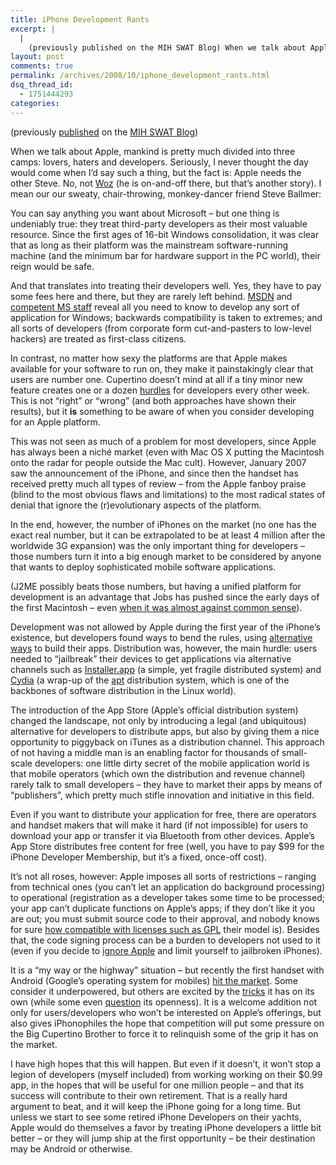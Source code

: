 ```yaml
---
title: iPhone Development Rants
excerpt: |
  |
    (previously published on the MIH SWAT Blog) When we talk about Apple, mankind is pretty much divided into three camps: lovers, haters and developers. Seriously, I never thought the day would come when I&#8217;d say such a thing, but the...
layout: post
comments: true
permalink: /archives/2008/10/iphone_development_rants.html
dsq_thread_id:
  - 1751444293
categories:
---
```

(previously [published][1] on the [MIH SWAT Blog][2])

When we talk about Apple, mankind is pretty much divided into three camps: lovers, haters and developers. Seriously, I never thought the day would come when I&#8217;d say such a thing, but the fact is: Apple needs the other Steve. <span id="more-25"></span>No, not [Woz][3] (he is on-and-off there, but that&#8217;s another story). I mean our our sweaty, chair-throwing, monkey-dancer friend Steve Ballmer:

<p style="text-align:center">
</p>

You can say anything you want about Microsoft &#8211; but one thing is undeniably true: they treat third-party developers as their most valuable resource. Since the first ages of 16-bit Windows consolidation, it was clear that as long as their platform was the mainstream software-running machine (and the minimum bar for hardware support in the PC world), their reign would be safe.

And that translates into treating their developers well. Yes, they have to pay some fees here and there, but they are rarely left behind. [MSDN][4] and [competent MS staff][5] reveal all you need to know to develop any sort of application for Windows; backwards compatibility is taken to extremes; and all sorts of developers (from corporate form cut-and-pasters to low-level hackers) are treated as first-class citizens.

In contrast, no matter how sexy the platforms are that Apple makes available for your software to run on, they make it painstakingly clear that users are number one. Cupertino doesn&#8217;t mind at all if a tiny minor new feature creates one or a dozen [hurdles][6] for developers every other week. This is not &#8220;right&#8221; or &#8220;wrong&#8221; (and both approaches have shown their results), but it **is** something to be aware of when you consider developing for an Apple platform.

This was not seen as much of a problem for most developers, since Apple has always been a niché market (even with Mac OS X putting the Macintosh onto the radar for people outside the Mac cult). However, January 2007 saw the announcement of the iPhone, and since then the handset has received pretty much all types of review &#8211; from the Apple fanboy praise (blind to the most obvious flaws and limitations) to the most radical states of denial that ignore the (r)evolutionary aspects of the platform.

In the end, however, the number of iPhones on the market (no one has the exact real number, but it can be extrapolated to be at least 4 million after the worldwide 3G expansion) was the only important thing for developers &#8211; those numbers turn it into a big enough market to be considered by anyone that wants to deploy sophisticated mobile software applications.

(J2ME possibly beats those numbers, but having a unified platform for development is an advantage that Jobs has pushed since the early days of the first Macintosh &#8211; even [when it was almost against common sense][7]).

Development was not allowed by Apple during the first year of the iPhone&#8217;s existence, but developers found ways to bend the rules, using [alternative ways][8] to build their apps. Distribution was, however, the main hurdle: users needed to &#8220;jailbreak&#8221; their devices to get applications via alternative channels such as [Installer.app][9] (a simple, yet fragile distributed system) and [Cydia][10] (a wrap-up of the [apt][11] distribution system, which is one of the backbones of software distribution in the Linux world).

The introduction of the App Store (Apple&#8217;s official distribution system) changed the landscape, not only by introducing a legal (and ubiquitous) alternative for developers to distribute apps, but also by giving them a nice opportunity to piggyback on iTunes as a distribution channel. This approach of not having a middle man is an enabling factor for thousands of small-scale developers: one little dirty secret of the mobile application world is that mobile operators (which own the distribution and revenue channel) rarely talk to small developers &#8211; they have to market their apps by means of &#8220;publishers&#8221;, which pretty much stifle innovation and initiative in this field.

Even if you want to distribute your application for free, there are operators and handset makers that will make it hard (if not impossible) for users to download your app or transfer it via Bluetooth from other devices. Apple&#8217;s App Store distributes free content for free (well, you have to pay $99 for the iPhone Developer Membership, but it&#8217;s a fixed, once-off cost).

It&#8217;s not all roses, however: Apple imposes all sorts of restrictions &#8211; ranging from technical ones (you can&#8217;t let an application do background processing) to operational (registration as a developer takes some time to be processed; your app can&#8217;t duplicate functions on Apple&#8217;s apps; if they don&#8217;t like it you are out; you must submit source code to their approval, and nobody knows for sure [how compatible with licenses such as GPL][12] their model is). Besides that, the code signing process can be a burden to developers not used to it (even if you decide to [ignore Apple][13] and limit yourself to jailbroken iPhones).

It is a &#8220;my way or the highway&#8221; situation &#8211; but recently the first handset with Android (Google&#8217;s operating system for mobiles) [hit the market][14]. Some consider it underpowered, but others are excited by the [tricks][15] it has on its own (while some even [question][16] its openness). It is a welcome addition not only for users/developers who won&#8217;t be interested on Apple&#8217;s offerings, but also gives iPhonophiles the hope that competition will put some pressure on the Big Cupertino Brother to force it to relinquish some of the grip it has on the market.

I have high hopes that this will happen. But even if it doesn&#8217;t, it won&#8217;t stop a legion of developers (myself included) from working working on their $0.99 app, in the hopes that will be useful for one million people &#8211; and that its success will contribute to their own retirement. That is a really hard argument to beat, and it will keep the iPhone going for a long time. But unless we start to see some retired iPhone Developers on their yachts, Apple would do themselves a favor by treating iPhone developers a little bit better &#8211; or they will jump ship at the first opportunity &#8211; be their destination may be Android or otherwise.

 [1]: http://www.mihswat.com/2008/10/06/iphone-development-rants/
 [2]: http://www.mihswat.com/
 [3]: http://www.woz.org/
 [4]: http://msdn.microsoft.com
 [5]: http://blogs.msdn.com/oldnewthing/default.aspx
 [6]: http://blog.wired.com/gadgets/2008/07/interview-brent.html
 [7]: http://folklore.org/StoryView.py?project=Macintosh&story=Diagnostic_Port.txt
 [8]: http://code.google.com/p/iphone-dev/
 [9]: http://iphone.nullriver.com/beta/
 [10]: http://www.saurik.com/id/1
 [11]: http://en.wikipedia.org/wiki/Advanced_Packaging_Tool
 [12]: http://diveintomark.org/archives/2008/03/07/iphone-gpl
 [13]: http://www.saurik.com/id/8
 [14]: http://www.alleyinsider.com/2008/9/live-google-unveils-android-gphone-g1-goog-
 [15]: http://www.youtube.com/watch?v=CO7Yxyux1_k&feature=related
 [16]: http://blog.wired.com/gadgets/2008/09/g1-android-phon.html